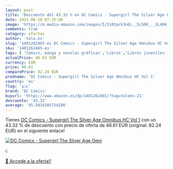 ```yaml
---
layout: post
title: 'Descuento del 43.32 % en DC Comics - Supergirl The Silver Age Omn'
date: 2021-06-10 07:35:00
image: 'https://m.media-amazon.com/images/I/510tpck3n6L._SL500_._SL400_.jpg'
comments: true
category: ofertas
author: 'tole.es'
slug: '1401262465-es DC Comics - Supergirl The Silver Age Omnibus HC Vol 1'
sku: '1401262465-es'
tags: [ 'Cómics, manga y novelas gráficas','Libros','Libros juveniles','dc comics', ]
actualPrice: 46.61 EUR
currency: EUR
price: 46.61
comparePrice: 82.24 EUR
prodname: 'DC Comics - Supergirl The Silver Age Omnibus HC Vol 1'
country: 'es'
flag: '🇪🇸'
brand: 'DC Comics'
buyurl: 'https://www.amazon.es/dp/1401262465/?tag=tolees-21'
descuento: '43.32'
average: '45.5814285714286'
---
```


Tienes [DC Comics - Supergirl The Silver Age Omnibus HC Vol 1](https://www.amazon.es/dp/1401262465/?tag=tolees-21) con un 43.32 % de descuento con precio de oferta de 46.61 EUR (original: 82.24 EUR) en el siguiente enlace!

[![DC Comics - Supergirl The Silver Age Omn](https://m.media-amazon.com/images/I/510tpck3n6L._SL500_._SL400_.jpg)](https://www.amazon.es/dp/1401262465/?tag=tolees-21)

ℹ️:


[🛒 Accede a la oferta!!](https://www.amazon.es/dp/1401262465/?tag=tolees-21)
